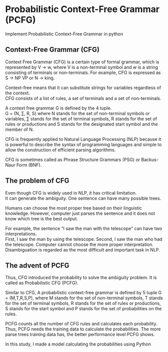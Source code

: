 # Probabilistic Context-Free Grammar (PCFG)
Implement Probabilistic Context-Free Grammar in python

## Context-Free Grammar (CFG)
Context Free Grammar (CFG) is a certain type of formal grammar, which is represented by V → w, where V is a non-terminal symbol and w is a string consisting of terminals or non-terminals. For example, CFG is expressed as S → NP VP or N → king. 

Context-free means that it can substitute strings for variables regardless of the context.       
CFG consists of a list of rules, a set of terminals and a set of non-terminals.

A context free grammar G is defined by the 4 tuple.   
G = (N, ∑, R, S) where N stands for the set of non-terminal symbols or variables, ∑ stands for the set of terminal symbols, R stands for the set of rules or productions and S stands for the designated start symbol and the member of N. 

CFG is frequently applied to Natural Language Processing (NLP) because it is powerful to describe the syntax of programming languages and simple to allow the construction of efficient parsing algorithms.

CFG is sometimes called as Phrase Structure Grammars (PSG) or Backus-Naur Form (BNF).

## The problem of CFG
Even though CFG is widely used in NLP, it has critical limitation.  
It can generate the ambiguity. One sentence can have many possible trees. 

Humans can choose the most proper tree based on their linguistic knowledge. However, computer just parses the sentence and it does not know which tree is the best output.

For example, the sentence “I saw the man with the telescope” can have two interpretations.   
First, I saw the man by using the telescope. Second, I saw the man who had the telescope. Computer cannot choose the more proper interpretation. Disambiguation is regarded as the most difficult and important task in NLP. 

## The advent of PCFG
Thus, CFG introduced the probability to solve the ambiguity problem. It is called as Probabilistic CFG (PCFG). 

Similar to CFG, A probabilistic context-free grammar is defined by 5 tuple G = (M,T,R,S,P), where M stands for the set of non-terminal symbols, T stands for the set of terminal symbols, R stands for the set of rules or productions, S stands for the start symbol and P stands for the set of probabilities on the rules. 

PCFG counts all the number of CFG rules and calculates each probability. Thus, PCFG needs the training data to calculate the probabilities. The more parse trees training data has, the better performance level PCFG shows. 

In this study, I made a model calculating the probabilities using Python
